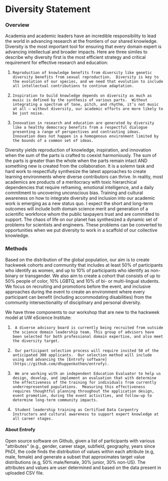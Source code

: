 # Diversity Statement

### Overview
Academia and academic leaders have an incredible responsibility to lead the world in advancing research at the frontiers of our shared knowledge.  Diversity is the most important tool for ensuring that every domain expert is advancing intellectual and broader impacts.  Here are three similes to describe why diversity first is the most efficient strategy and critical requirement for effective research and education:

1)     Reproduction of knowledge benefits from diversity like genetic diversity benefits from sexual reproduction.  Diversity is key to the evolution of our species, and we need that evolution to include all intellectual contributions to continue adaptation.

2)     Inspiration to build knowledge depends on diversity as much as music is defined by the synthesis of various parts.  Without integrating a spectrum of tone, pitch, and rhythm, it’s not music at all – without diversity, our academic efforts are more likely to be just noise.

3)     Innovation in research and education are generated by diversity like a healthy democracy benefits from a respectful dialogue presenting a range of perspectives and contrasting ideas.  Innovation does not happen in a homogenous environment limited by the bounds of a common set of ideas.

 

Diversity yields reproduction of knowledge, inspiration, and innovation when the sum of the parts is crafted to coexist harmoniously.  The sum of the parts is greater than the whole when the parts remain intact AND something new is created from the collaboration.  It is a solemn task and hard work to respectfully synthesize the latest approaches to create learning environments where diverse contributors can thrive.  In reality, most academics are products of a meritocracy with toxic hierarchical dependencies that require reframing, emotional intelligence, and a daily commitment to uncovering unconscious bias. Training and cultural awareness on how to integrate diversity and inclusion into our academic work is emerging as a new status quo. I expect the short and long-term outcomes will include both domain science merit and generation of a scientific workforce whom the public taxpayers trust and are committed to support.    The chaos of life on our planet has synthesized a dynamic set of problems for scientists and engineers. These problems can be converted to opportunities when we put diversity to work in a scaffold of our collective knowledge. 

### Methods 


Based on the distribution of the global population, our aim is to create hackweek cohorts and community that includes at least 50% of participants who identify as women, and up to 10% of participants who identify as non-binary or transgender. We also aim to create a cohort that consists of up to 50% people of color, 10% LGBTQ, and 10% of bi- or multi-lingual students. We focus on recruiting and promotions before the event, and inclusive approaches during the event to create an environment where every participant can benefit (including accommodating disabilities) from the community intersectionality of disciplinary and personal diversity.

 

We have three components to our workshop that are new to the hackweek model at UW eScience Institute:

1)      A diverse advisory board is currently being recruited from outside the science domain leadership team. This group of advisors have been selected for both professional domain expertise, and also meet the diversity target.

2)      Our participant selection process will require invited 50 of the anticipated 300 applicants.  Our selection method will include using and advancing the [Entrofy software](https://github.com/dhuppenkothen/entrofy).

3)      We are working with an independent Education Evaluator to help us design, develop, and implement an evaluation that with determine the effectiveness of the training for individuals from currently underrepresented populations.  Measuring this effectiveness requires thoughtful planning throughout the application design, event promotion, during the event activities, and follow-up to determine long-term community impacts.

4)      Student leadership training as Certified Data Carpentry Instructors and cultural awareness to support expert knowledge at all career stages.


#### About Entrofy

Open source software on Github, given a list of participants with various "attributes" (e.g., gender, career stage, subfield, geography, years since PhD), the code finds the distribution of values within each attribute (e.g, male, female) and generate a subset that approximates target value distributions (e.g, 50% male/female, 30% junior, 30% non-US). The attributes and values are user determined and based on the data present in uploaded CSV file.